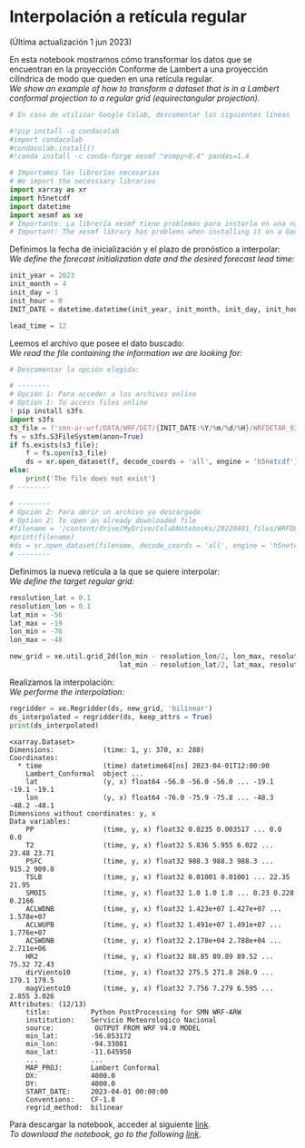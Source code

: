 # Interpolación a retícula regular

(Última actualización 1 jun 2023)

En esta notebook mostramos cómo transformar los datos que se encuentran en la proyección Conforme de Lambert a una proyección cilíndrica de modo que queden en una retícula regular.<br />
*We  show an example of how to transform a dataset that is in a Lambert conformal projection to a regular grid (equirectangular projection).*


```python
# En caso de utilizar Google Colab, descomentar las siguientes líneas

#!pip install -q condacolab
#import condacolab
#condacolab.install()
#!conda install -c conda-forge xesmf "esmpy<8.4" pandas=1.4
```


```python
# Importamos las librerías necesarias
# We import the necesssary libraries
import xarray as xr
import h5netcdf
import datetime
import xesmf as xe 
# Importante: La librería xesmf tiene problemas para instarla en una notebook de Google Colab 
# Important: The xesmf library has problems when installing it on a Google Colab notebook.
```

Definimos la fecha de inicialización y el plazo de pronóstico a interpolar:<br />
*We define the forecast initialization date and the desired forecast lead time:*



```python
init_year = 2023
init_month = 4
init_day = 1
init_hour = 0
INIT_DATE = datetime.datetime(init_year, init_month, init_day, init_hour)

lead_time = 12
```

Leemos el archivo que posee el dato buscado:<br />
*We read the file containing the information we are looking for:*


```python
# Descomentar la opción elegida:

# --------
# Opción 1: Para acceder a los archivos online
# Option 1: To access files online
! pip install s3fs
import s3fs
s3_file = f'smn-ar-wrf/DATA/WRF/DET/{INIT_DATE:%Y/%m/%d/%H}/WRFDETAR_01H_{INIT_DATE:%Y%m%d_%H}_{lead_time:03d}.nc'
fs = s3fs.S3FileSystem(anon=True)
if fs.exists(s3_file):
    f = fs.open(s3_file)
    ds = xr.open_dataset(f, decode_coords = 'all', engine = 'h5netcdf')
else:
    print('The file does not exist')
# --------

# --------
# Opción 2: Para abrir un archivo ya descargado
# Option 2: To open an already downloaded file
#filename = '/content/drive/MyDrive/ColabNotebooks/20220401_files/WRFDETAR_01H_{:%Y%m%d_%H}_{:03d}.nc'.format(INIT_DATE,lead_time)
#print(filename)
#ds = xr.open_dataset(filename, decode_coords = 'all', engine = 'h5netcdf')
# --------
```

Definimos la nueva retícula a la que se quiere interpolar:<br />
*We define the target regular grid:*


```python
resolution_lat = 0.1
resolution_lon = 0.1
lat_min = -56
lat_max = -19
lon_min = -76
lon_max = -48

new_grid = xe.util.grid_2d(lon_min - resolution_lon/2, lon_max, resolution_lon, 
                           lat_min - resolution_lat/2, lat_max, resolution_lat)
```

Realizamos la interpolación:<br />
*We performe the interpolation:*


```python
regridder = xe.Regridder(ds, new_grid, 'bilinear')
ds_interpolated = regridder(ds, keep_attrs = True)
print(ds_interpolated)
```

    <xarray.Dataset>
    Dimensions:            (time: 1, y: 370, x: 280)
    Coordinates:
      * time               (time) datetime64[ns] 2023-04-01T12:00:00
        Lambert_Conformal  object ...
        lat                (y, x) float64 -56.0 -56.0 -56.0 ... -19.1 -19.1 -19.1
        lon                (y, x) float64 -76.0 -75.9 -75.8 ... -48.3 -48.2 -48.1
    Dimensions without coordinates: y, x
    Data variables:
        PP                 (time, y, x) float32 0.0235 0.003517 ... 0.0 0.0
        T2                 (time, y, x) float32 5.836 5.955 6.022 ... 23.48 23.71
        PSFC               (time, y, x) float32 988.3 988.3 988.3 ... 915.2 909.8
        TSLB               (time, y, x) float32 0.01001 0.01001 ... 22.35 21.95
        SMOIS              (time, y, x) float32 1.0 1.0 1.0 ... 0.23 0.228 0.2166
        ACLWDNB            (time, y, x) float32 1.423e+07 1.427e+07 ... 1.578e+07
        ACLWUPB            (time, y, x) float32 1.491e+07 1.491e+07 ... 1.776e+07
        ACSWDNB            (time, y, x) float32 2.178e+04 2.788e+04 ... 2.711e+06
        HR2                (time, y, x) float32 88.85 89.89 89.52 ... 75.32 72.43
        dirViento10        (time, y, x) float32 275.5 271.8 268.9 ... 179.1 179.5
        magViento10        (time, y, x) float32 7.756 7.279 6.595 ... 2.855 3.026
    Attributes: (12/13)
        title:          Python PostProcessing for SMN WRF-ARW
        institution:    Servicio Meteorologico Nacional
        source:          OUTPUT FROM WRF V4.0 MODEL
        min_lat:        -56.853172
        min_lon:        -94.33081
        max_lat:        -11.645958
        ...             ...
        MAP_PROJ:       Lambert Conformal
        DX:             4000.0
        DY:             4000.0
        START_DATE:     2023-04-01 00:00:00
        Conventions:    CF-1.8
        regrid_method:  bilinear




Para descargar la notebook, acceder al siguiente [link](../notebooks/Regrid.ipynb). <br />
*To download the notebook, go to the following [link](../notebooks/Regrid.ipynb).*


